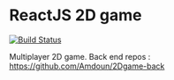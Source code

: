 ReactJS 2D game
========
[![Build Status](https://api.travis-ci.org/Amdoun/2Dgame-ReactJS.svg)](https://travis-ci.com/Amdoun/2Dgame-ReactJS)

Multiplayer 2D game.
Back end repos : https://github.com/Amdoun/2Dgame-back
